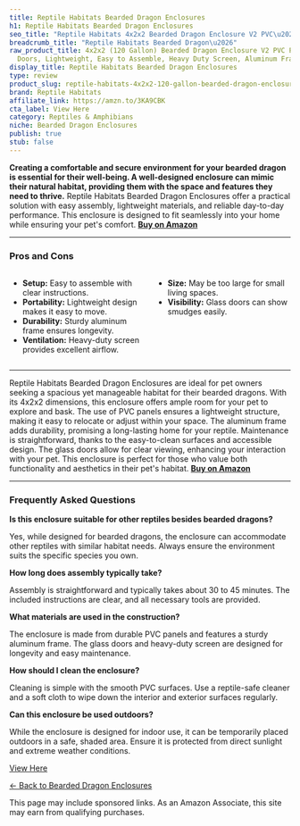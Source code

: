 ```yaml
---
title: Reptile Habitats Bearded Dragon Enclosures
h1: Reptile Habitats Bearded Dragon Enclosures
seo_title: "Reptile Habitats 4x2x2 Bearded Dragon Enclosure V2 PVC\u2026"
breadcrumb_title: "Reptile Habitats Bearded Dragon\u2026"
raw_product_title: 4x2x2 (120 Gallon) Bearded Dragon Enclosure V2 PVC Panels, Glass
  Doors, Lightweight, Easy to Assemble, Heavy Duty Screen, Aluminum Frame
display_title: Reptile Habitats Bearded Dragon Enclosures
type: review
product_slug: reptile-habitats-4x2x2-120-gallon-bearded-dragon-enclosure-v2-pvc-panel-295f8cbb
brand: Reptile Habitats
affiliate_link: https://amzn.to/3KA9CBK
cta_label: View Here
category: Reptiles & Amphibians
niche: Bearded Dragon Enclosures
publish: true
stub: false
---
```


<div id="intro" class="full-width">
  <p><strong>Creating a comfortable and secure environment for your bearded dragon is essential for their well-being. A well-designed enclosure can mimic their natural habitat, providing them with the space and features they need to thrive.</strong> Reptile Habitats Bearded Dragon Enclosures offer a practical solution with easy assembly, lightweight materials, and reliable day-to-day performance. This enclosure is designed to fit seamlessly into your home while ensuring your pet's comfort. <a href="https://amzn.to/3KA9CBK" rel="nofollow sponsored noopener" target="_blank"><strong>Buy on Amazon</strong></a></p>
</div>

<hr />
<h3 id="pros-cons">Pros and Cons</h3>
<div class="pc-grid" style="display:grid;grid-template-columns:1fr 1fr;gap:16px;">
  <ul>
    <li><strong>Setup:</strong> Easy to assemble with clear instructions.</li>
    <li><strong>Portability:</strong> Lightweight design makes it easy to move.</li>
    <li><strong>Durability:</strong> Sturdy aluminum frame ensures longevity.</li>
    <li><strong>Ventilation:</strong> Heavy-duty screen provides excellent airflow.</li>
  </ul>
  <ul>
    <li><strong>Size:</strong> May be too large for small living spaces.</li>
    <li><strong>Visibility:</strong> Glass doors can show smudges easily.</li>
  </ul>
</div>
<hr />

<div class="full-width">
  <p>Reptile Habitats Bearded Dragon Enclosures are ideal for pet owners seeking a spacious yet manageable habitat for their bearded dragons. With its 4x2x2 dimensions, this enclosure offers ample room for your pet to explore and bask. The use of PVC panels ensures a lightweight structure, making it easy to relocate or adjust within your space. The aluminum frame adds durability, promising a long-lasting home for your reptile. Maintenance is straightforward, thanks to the easy-to-clean surfaces and accessible design. The glass doors allow for clear viewing, enhancing your interaction with your pet. This enclosure is perfect for those who value both functionality and aesthetics in their pet's habitat. <a href="https://amzn.to/3KA9CBK" rel="nofollow sponsored noopener" target="_blank"><strong>Buy on Amazon</strong></a></p>
</div>

<hr />
<h3 id="faqs">Frequently Asked Questions</h3>

<p><strong>Is this enclosure suitable for other reptiles besides bearded dragons?</strong></p>
<p>Yes, while designed for bearded dragons, the enclosure can accommodate other reptiles with similar habitat needs. Always ensure the environment suits the specific species you own.</p>

<p><strong>How long does assembly typically take?</strong></p>
<p>Assembly is straightforward and typically takes about 30 to 45 minutes. The included instructions are clear, and all necessary tools are provided.</p>

<p><strong>What materials are used in the construction?</strong></p>
<p>The enclosure is made from durable PVC panels and features a sturdy aluminum frame. The glass doors and heavy-duty screen are designed for longevity and easy maintenance.</p>

<p><strong>How should I clean the enclosure?</strong></p>
<p>Cleaning is simple with the smooth PVC surfaces. Use a reptile-safe cleaner and a soft cloth to wipe down the interior and exterior surfaces regularly.</p>

<p><strong>Can this enclosure be used outdoors?</strong></p>
<p>While the enclosure is designed for indoor use, it can be temporarily placed outdoors in a safe, shaded area. Ensure it is protected from direct sunlight and extreme weather conditions.</p>
<p><a class="btn" href="https://amzn.to/3KA9CBK" target="_blank" rel="nofollow sponsored noopener">View Here</a></p>
<p><a href="/roundups/reptiles-amphibians/bearded-dragon-enclosures/">← Back to Bearded Dragon Enclosures</a></p>
<aside class="disclosure">This page may include sponsored links. As an Amazon Associate, this site may earn from qualifying purchases.</aside>
